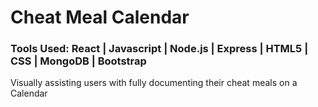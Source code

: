 # Cheat Meal Calendar

<h3>
  Tools Used: React | Javascript | Node.js | Express | HTML5 | CSS | MongoDB | Bootstrap
</h3>

<p>Visually assisting users with fully documenting their cheat meals on a Calendar</p>
